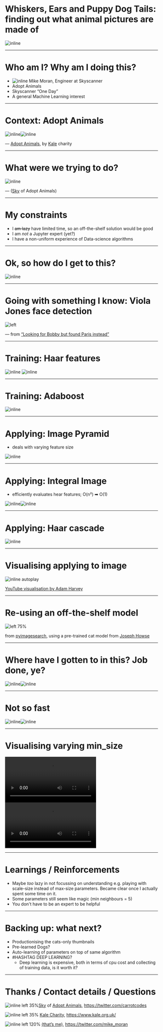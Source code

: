# Whiskers, Ears and Puppy Dog Tails: finding out what animal pictures are made of

![inline](7a2aa472bbe9a7ecc1985a699c7fe90b973e9ac87f678f979743342f19840b31/thumbnail_medium_haar_cat2_eyes.jpg)

---

# Who am I? Why am I doing this?

* ![inline](bonce.jpg) Mike Moran, Engineer at Skyscanner
* Adopt Animals
* Skyscanner “One Day”
* A general Machine Learning interest

---

# Context: Adopt Animals

![inline](adopt_animals.png)![inline](kale-logo.png)


— [Adopt Animals](https://www.adoptanimals.io/), by [Kale](https://www.kale.org.uk/) charity


---

# What were we trying to do?

![inline](requirement.png)

— ([Sky](https://twitter.com/carrotcodes]) of Adopt Animals)

---

# My constraints

* I ~~am lazy~~ have limited time, so an off-the-shelf solution would be good
* I am *not* a Jupyter expert (yet?)
* I have a non-uniform experience of Data-science algorithms

---

# Ok, so how do I get to this?

![inline](7a2aa472bbe9a7ecc1985a699c7fe90b973e9ac87f678f979743342f19840b31/thumbnail_medium_haar_cat2_eyes.jpg)

---

# Going with something I know: Viola Jones face detection

![left](https://raw.githubusercontent.com/mikemoraned/selfies/master/examples/touristselfies/CLdKagoWoAA379-.faces.jpg)

— from [“Looking for Bobby but found Paris instead”](http://blog.houseofmoran.com/post/126043044893/looking-for-bobby-but-found-paris-instead)

---

# Training: Haar features

![inline](https://www.researchgate.net/profile/Nguyen_Thai-Nghe/publication/278783423/figure/fig2/AS:294390556839937@1447199586590/Haar-like-features-Source-opencvorg.png) ![inline](https://www.researchgate.net/profile/Tomas_Proscevicius2/publication/237049645/figure/fig1/AS:299454470082567@1448406917463/Haar-features-examples-for-face-detection.png)

---

# Training: Adaboost

![inline](https://slideplayer.com/slide/9092209/27/images/20/Algorithm+Adaboost+-+Example.jpg)

---

# Applying: Image Pyramid

* deals with varying feature size

![inline](https://www.pyimagesearch.com/wp-content/uploads/2015/03/pyramid_example.png)

---

# Applying: Integral Image

* efficiently evaluates hear features; O(n²) ➡ O(1)

![inline](https://computersciencesource.files.wordpress.com/2010/09/adding_2.png)![inline](https://upload.wikimedia.org/wikipedia/commons/thumb/5/58/Summed_area_table.png/220px-Summed_area_table.png)

---

# Applying: Haar cascade

![inline](http://lh5.ggpht.com/-ui_sWzegVLw/UDMAh6MKx8I/AAAAAAAAKxQ/wdgMMAZW0k0/image_thumb20.png?imgmax=800)

---

# Visualising applying to image

![inline autoplay](https://youtu.be/hPCTwxF0qf4?t=55s)

[YouTube visualisation by Adam Harvey]()

---

# Re-using an off-the-shelf model

![left 75%](detecting_cats.png)

from [pyimagesearch](https://www.pyimagesearch.com/2016/06/20/detecting-cats-in-images-with-opencv/), using a pre-trained cat model from [Joseph Howse](https://twitter.com/CatsAndMonkeys)

---

# Where have I gotten to in this? Job done, ye?

![inline](0b47f51b281802e5b262855dfe84419218df247a9c193ae339ef06774ae5b572/thumbnail_medium_haar_cat2_eyes.jpg)![inline](1c8ca65d3a8a7b547516208313caad43ba347ad9fe836dd68d4af1e05c59d7cf/thumbnail_medium_haar_cat2_eyes.jpg)

---

# Not so fast

![inline](3bc4d1542de3ff380b80713a9dbac2558348603f55b92f9d2ad69608a83d0792/thumbnail_medium_haar_cat2_eyes.jpg)![inline](57ac8ce8c5644c0e7e269a0dd54323d5c931130e5313ca4c6b19f4b42c26f091/thumbnail_medium_haar_cat2_eyes.jpg)


---

# Visualising varying min_size

![loop autoplay](summary_cat.avi)
![loop autoplay](summary_eye.avi)

---

# Learnings / Reinforcements

* Maybe *too* lazy in not focussing on understanding e.g. playing with scale-size instead of max-size parameters. Became clear once I actually spent some time on it.
* Some parameters still seem like magic (min neighbours = 5)
* You don't have to be an expert to be helpful

---

# Backing up: what next?

* Productionising the cats-only thumbnails
* Pre-learned Dogs?
* Auto-learning of parameters on top of same algorithm
* #HASHTAG DEEP LEARNING?
  * Deep learning is expensive, both in terms of cpu cost and collecting of training data, is it worth it?

---

# Thanks / Contact details / Questions

![inline left 35%](RjFZp_zg_400x400.jpg)[Sky](https://twitter.com/carrotcodes]) of [Adopt Animals](https://www.adoptanimals.io/), https://twitter.com/carrotcodes

![inline left 35%](kale-logo.png) [Kale Charity](https://www.kale.org.uk/), https://www.kale.org.uk/ 

![inline left 120%](bonce.jpg) [(that’s me)](https://twitter.com/mike_moran), https://twitter.com/mike_moran


